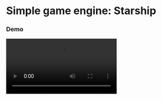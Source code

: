 # Simple game engine: Starship

### Demo

![](https://github.com/guilhermevialle/Starship-javascript/blob/main/rec/starshipreview.mp4)
